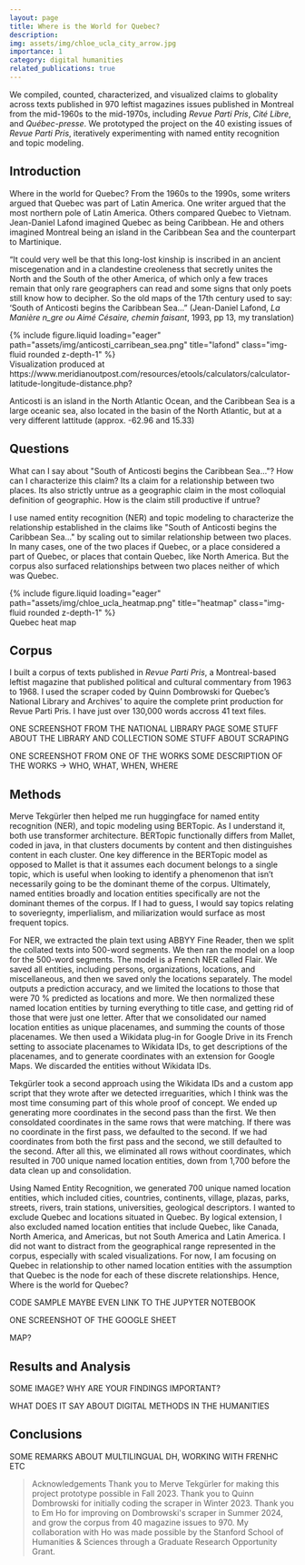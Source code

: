 ```yaml
---
layout: page
title: Where is the World for Quebec?
description:
img: assets/img/chloe_ucla_city_arrow.jpg
importance: 1
category: digital humanities
related_publications: true
---
```


We compiled, counted, characterized, and visualized claims to globality across texts published in 970 leftist magazines issues published in Montreal from the mid-1960s to the mid-1970s, including _Revue Parti Pris_, _Cité Libre_, and _Québec-presse_. We prototyped the project on the 40 existing issues of _Revue Parti Pris_, iteratively experimenting with named entity recognition and topic modeling.

## Introduction

Where in the world for Quebec? From the 1960s to the 1990s, some writers argued that Quebec was part of Latin America. One writer argued that the most northern pole of Latin America. Others compared Quebec to Vietnam. Jean-Daniel Lafond imagined Quebec as being Caribbean. He and others imagined Montreal being an island in the Caribbean Sea and the counterpart to Martinique.

“It could very well be that this long-lost kinship is inscribed in an ancient miscegenation and in a clandestine creoleness that secretly unites the North and the South of the other America, of which only a few traces remain that only rare geographers can read and some signs that only poets still know how to decipher. So the old maps of the 17th century used to say: ‘South of Anticosti begins the Caribbean Sea…” (Jean-Daniel Lafond, _La Manière n_gre ou Aimé Césaire, chemin faisant_, 1993, pp 13, my translation)

<div class="row">
    <div class="col-sm mt-3 mt-md-0">
        {% include figure.liquid loading="eager" path="assets/img/anticosti_carribean_sea.png" title="lafond" class="img-fluid rounded z-depth-1" %}
    </div>
</div>
<div class="caption">
   Visualization produced at https://www.meridianoutpost.com/resources/etools/calculators/calculator-latitude-longitude-distance.php?
</div>

Anticosti is an island in the North Atlantic Ocean, and the Caribbean Sea is a large oceanic sea, also located in the basin of the North Atlantic, but at a very different lattitude (approx. -62.96 and 15.33)

## Questions

What can I say about "South of Anticosti begins the Caribbean Sea…"? How can I characterize this claim? Its a claim for a relationship between two places. Its also strictly untrue as a geographic claim in the most colloquial definition of geographic. How is the claim still productive if untrue?

I use named entity recognition (NER) and topic modeling to characterize the relationship established in the claims like "South of Anticosti begins the Caribbean Sea…" by scaling out to similar relationship between two places. In many cases, one of the two places if Quebec, or a place considered a part of Quebec, or places that contain Quebec, like North America. But the corpus also surfaced relationships between two places neither of which was Quebec.

<div class="row">
    <div class="col-sm mt-3 mt-md-0">
        {% include figure.liquid loading="eager" path="assets/img/chloe_ucla_heatmap.png" title="heatmap" class="img-fluid rounded z-depth-1" %}
    </div>
</div>
<div class="caption">
    Quebec heat map
</div>

## Corpus

I built a corpus of texts published in _Revue Parti Pris_, a Montreal-based leftist magazine that
published political and cultural commentary from 1963 to 1968. I used the scraper coded by
Quinn Dombrowski for Quebec’s National Library and Archives’ to aquire the complete print
production for Revue Parti Pris. I have just over 130,000 words accross 41 text files.

ONE SCREENSHOT FROM THE NATIONAL LIBRARY PAGE
SOME STUFF ABOUT THE LIBRARY AND COLLECTION
SOME STUFF ABOUT SCRAPING

ONE SCREENSHOT FROM ONE OF THE WORKS
SOME DESCRIPTION OF THE WORKS -> WHO, WHAT, WHEN, WHERE

## Methods

Merve Tekgürler then helped me run huggingface for named entity recognition (NER), and topic modeling using BERTopic. As I understand it, both use transformer architecture. BERTopic functionally differs from Mallet, coded in java, in that clusters documents by content and then distinguishes content in each cluster. One key difference in the BERTopic model as opposed to Mallet is that it assumes each document belongs to a single topic, which is useful when looking to identify a phenomenon that isn’t necessarily going to be the dominant theme of the corpus. Ultimately, named entities broadly and location entities specifically are not the dominant themes of the corpus. If I had to guess, I would say topics relating to soveriegnty, imperlialism, and miliarization would surface as most frequent topics.

For NER, we extracted the plain text using ABBYY Fine Reader, then we split the collated texts into 500-word segments. We then ran the model on a loop for the 500-word segments. The model is a French NER called Flair. We saved all entities, including persons, organizations, locations, and miscellaneous, and then we saved only the locations separately. The model outputs a prediction accuracy, and we limited the locations to those that were 70 % predicted as locations and more. We then normalized these named location entities by turning everything to title case, and getting rid of those that were just one letter. After that we consolidated our named location entities as unique placenames, and summing the counts of those placenames. We then used a Wikidata plug-in for Google Drive in its French setting to associate placenames to Wikidata IDs, to get descriptions of the placenames, and to generate coordinates with an extension for Google Maps. We discarded the entities without Wikidata IDs.

Tekgürler took a second approach using the Wikidata IDs and a custom app script that they wrote after we detected irreguarities, which I think was the most time consuming part of this whole proof of concept. We ended up generating more coordinates in the second pass than the first. We then consoldated coordinates in the same rows that were matching. If there was no coordinate in the first pass, we defaulted to the second. If we had coordinates from both the first pass and the second, we still defaulted to the second. After all this, we eliminated all rows without coordinates, which resulted in 700 unique named location entities, down from 1,700 before the data clean up and consolidation.

Using Named Entity Recognition, we generated 700 unique named location entities, which included cities, countries, continents, village, plazas, parks, streets, rivers, train stations, universities, geological descriptors. I wanted to exclude Quebec and locations situated in Quebec. By logical extension, I also excluded named location entities that include Quebec, like Canada, North America, and Americas, but not South America and Latin America. I did not want to distract from the geographical range represented in the corpus, especially with scaled visualizations. For now, I am focusing on Quebec in relationship to other named location entities with the assumption that Quebec is the node for each of these discrete relationships. Hence, Where is the world for Quebec?

CODE SAMPLE MAYBE EVEN LINK TO THE JUPYTER NOTEBOOK

ONE SCREENSHOT OF THE GOOGLE SHEET

MAP?

## Results and Analysis

SOME IMAGE?
WHY ARE YOUR FINDINGS IMPORTANT?

WHAT DOES IT SAY ABOUT DIGITAL METHODS IN THE HUMANITIES

## Conclusions

SOME REMARKS ABOUT MULTILINGUAL DH, WORKING WITH FRENHC ETC

> Acknowledgements
> Thank you to Merve Tekgürler for making this project prototype possible in Fall 2023. Thank you to Quinn Dombrowski for initially coding the scraper in Winter 2023. Thank you to Em Ho for improving on Dombrowski's scraper in Summer 2024, and grow the corpus from 40 magazine issues to 970. My collaboration with Ho was made possible by the Stanford School of Humanities & Sciences through a Graduate Research Opportunity Grant.
